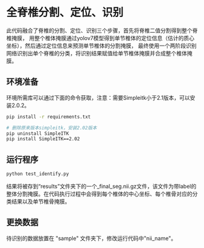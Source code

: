 # 全脊椎分割、定位、识别

此代码融合了脊椎的分割、定位、识别三个步骤，首先将脊椎二值分割得到整个脊椎掩膜， 
用整个椎体掩膜通过yolov7模型得到单节椎体的定位信息（估计的质心坐标），然后通过定位信息来预测单节椎体的分割掩膜，
最终使用一个两阶段识别网络识别出单个脊椎的分类，将识别结果赋值给单节椎体掩膜并合成整个椎体掩膜。

## 环境准备

环境所需库可以通过下面的命令获取，注意：需要Simpleitk小于2.1版本，可以安装2.0.2。

```bash
pip install -r requirements.txt

# 删除原来版本simpleitk，安装2.02版本
pip uninstall SimpleITK
pip install SimpleITK==2.02
```


## 运行程序

```bash
python test_identify.py
```

结果将被存到“results”文件夹下的一个_final_seg.nii.gz文件，该文件为带label的整体分割掩膜。在代码执行过程中会得到每个椎体的中心坐标、每个椎骨对应的分类结果以及单节椎骨掩膜。

## 更换数据

待识别的数据放置在 "sample" 文件夹下，修改运行代码中"nii_name"。
